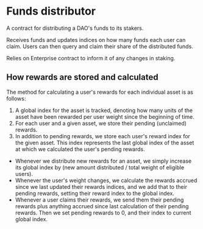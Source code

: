 # Funds distributor

A contract for distributing a DAO's funds to its stakers.

Receives funds and updates indices on how many funds each user can claim.
Users can then query and claim their share of the distributed funds.

Relies on Enterprise contract to inform it of any changes in staking.


## How rewards are stored and calculated

The method for calculating a user's rewards for each individual asset is as follows:

1. A global index for the asset is tracked, denoting how many units of the asset have been rewarded per user weight since the beginning of time.
2. For each user and a given asset, we store their pending (unclaimed) rewards.
3. In addition to pending rewards, we store each user's reward index for the given asset. This index represents the last global index of the asset at which we calculated the user's pending rewards.

- Whenever we distribute new rewards for an asset, we simply increase its global index by (new amount distributed / total weight of eligible users).
- Whenever the user's weight changes, we calculate the rewards accrued since we last updated their rewards indices, and we add that to their pending rewards, setting their reward index to the global index.
- Whenever a user claims their rewards, we send them their pending rewards plus anything accrued since last calculation of their pending rewards. Then we set pending rewards to 0, and their index to current global index.